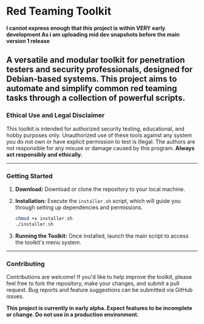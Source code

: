 # Red Teaming Toolkit

**I cannot express enough that this project is within VERY early development As i am uploading mid dev snapshots before the main version 1 release**

A versatile and modular toolkit for penetration testers and security professionals, designed for Debian-based systems. This project aims to automate and simplify common red teaming tasks through a collection of powerful scripts.
---

### **Ethical Use and Legal Disclaimer**

This toolkit is intended for authorized security testing, educational, and hobby purposes only. Unauthorized use of these tools against any system you do not own or have explicit permission to test is illegal. The authors are not responsible for any misuse or damage caused by this program. **Always act responsibly and ethically.**

---

### Getting Started

1.  **Download:**
    Download or clone the repository to your local machine.

2.  **Installation:**
    Execute the `installer.sh` script, which will guide you through setting up dependencies and permissions.
    ```sh
    chmod +x installer.sh
    ./installer.sh
    ```

3.  **Running the Toolkit:**
    Once installed, launch the main script to access the toolkit's menu system.

---

### Contributing

Contributions are welcome! If you'd like to help improve the toolkit, please feel free to fork the repository, make your changes, and submit a pull request. Bug reports and feature suggestions can be submitted via GitHub issues.

**This project is currently in early alpha. Expect features to be incomplete or change. Do not use in a production environment.**
